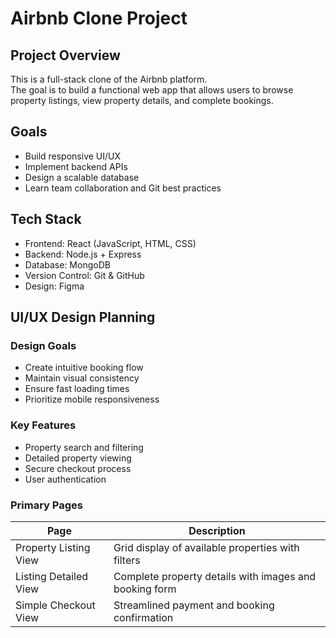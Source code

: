 # Airbnb Clone Project

## Project Overview
This is a full-stack clone of the Airbnb platform.  
The goal is to build a functional web app that allows users to browse property listings, view property details, and complete bookings.

## Goals
- Build responsive UI/UX
- Implement backend APIs
- Design a scalable database
- Learn team collaboration and Git best practices

## Tech Stack
- Frontend: React (JavaScript, HTML, CSS)
- Backend: Node.js + Express
- Database: MongoDB
- Version Control: Git & GitHub
- Design: Figma

## UI/UX Design Planning

### Design Goals
- Create intuitive booking flow
- Maintain visual consistency
- Ensure fast loading times
- Prioritize mobile responsiveness

### Key Features
- Property search and filtering
- Detailed property viewing
- Secure checkout process
- User authentication

### Primary Pages
| Page                   | Description                                         |
|------------------------|-----------------------------------------------------|
| Property Listing View   | Grid display of available properties with filters |
| Listing Detailed View   | Complete property details with images and booking form |
| Simple Checkout View    | Streamlined payment and booking confirmation       |
